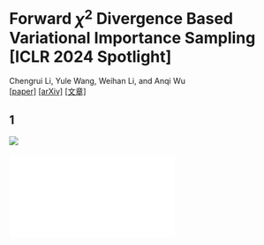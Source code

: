# Forward $\chi^2$ Divergence Based Variational Importance Sampling [ICLR 2024 Spotlight]
Chengrui Li, Yule Wang, Weihan Li, and Anqi Wu  
[[paper]](https://openreview.net/pdf?id=HD5Y7M8Xdk) [[arXiv]](https://arxiv.org/abs/2311.02516) [[文章]](https://jerrysoybean.github.io/assets/pdf/VIS_ICLR_2024_%E4%B8%AD%E6%96%87.pdf)

## 1
<image src="![divergence3](File type invalid (1))divergence3.pdf"/>

![divergence3](/assets/divergence3.pdf)